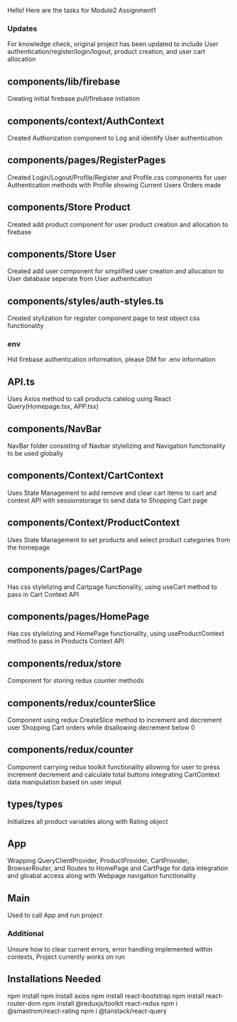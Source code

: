 Hello! Here are the tasks for Module2 Assignment1

### Updates
For knowledge check, original project has been updated to include User authentication/register/login/logout, product creation, and user cart allocation

## components/lib/firebase
Creating initial firebase pull/firebase initiation

## components/context/AuthContext
Created Authorization component to Log and identify User authentication

## components/pages/RegisterPages
Created Login/Logout/Profile/Register and Profile.css components for user Authentication methods with Profile showing Current Users Orders made

## components/Store Product
Created add product component for user product creation and allocation to firebase

## components/Store User
Created add user component for simplified user creation and allocation to User database seperate from User authentication

## components/styles/auth-styles.ts
Created stylization for register component page to test object css functionality

### env
Hid firebase authentication information, please DM for .env information

## API.ts
Uses Axios method to call products catelog using React Query(Homepage.tsx, APP.tsx)

## components/NavBar
NavBar folder consisting of Navbar stylelizing and Navigation functionality to be used globally

## components/Context/CartContext
Uses State Management to add remove and clear cart items to cart and context API with sessionstorage to send data to Shopping Cart page

## components/Context/ProductContext
Uses State Management to set products and select product categories from the homepage

## components/pages/CartPage
Has css stylelizing and Cartpage functionality, using useCart method to pass in Cart Context API

## components/pages/HomePage
Has css stylelizing and HomePage functionality, using useProductContext method to pass in Products Context API

## components/redux/store
Component for storing redux counter methods

## components/redux/counterSlice
Component using redux CreateSlice method to increment and decrement user Shopping Cart orders while disallowing decrement below 0

## components/redux/counter
Component carrying redux toolkit functionality allowing for user to press increment decrement and calculate total buttons integrating CartContext data manipulation based on user imput

## types/types
Initializes all product variables along with Rating object

## App
Wrapping QueryClientProvider, ProductProvider, CartProvider, BrowserRouter, and Routes to HomePage and CartPage for data integration and gloabal access along with Webpage navigation functionality

## Main
Used to call App and run project

### Additional
Unsure how to clear current errors, error handling implemented within contexts, Project currently works on run

## Installations Needed
npm install
npm install axios
npm install react-bootstrap
npm install react-router-dom
npm install @reduxjs/toolkit react-redux
npm i @smastrom/react-rating
npm i @tanstack/react-query